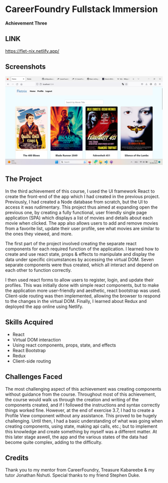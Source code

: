 # CareerFoundry Fullstack Immersion 

**Achievement Three**

## LINK ##

https://flet-nix.netlify.app/

## Screenshots ##

![view of main view](./Screenshots/Main-view.png "Main View")

## The Project

In the third achievement of this course, I used the UI framework React to create the front-end of the app which I had created in the previous project. Previously, I had created a Node database from scratch, but the UI to access it was rudimentary. This project thus aimed at expanding open the previous one, by creating a fully functional, user friendly single page application (SPA) which displays a list of movies and details about each movie when clicked. The app also allows users to add and remove movies from a favorite list, update their user profile, see what movies are similar to the ones they viewed, and more.

The first part of the project involved creating the separate react components for each required function of the application. I learned how to create and use react state, props & effects to manipulate and display the data under specific circumstances by accessing the virtual DOM. Seven separate components were thus created, which all interact and depend on each other to function correctly. 

I then used react forms to allow users to register, login, and update their profiles. This was initially done with simple react components, but to make the application more user-friendly and aesthetic, react bootstrap was used. Client-side routing was then implemented, allowing the browser to respond to the changes in the virtual DOM. Finally, I learned about Redux and deployed the app online using Netlify.

## Skills Acquired

- React
- Virtual DOM interaction 
- Using react components, props, state, and effects
- React Bootstrap
- Redux
- Client-side routing

## Challenges Faced

The most challenging aspect of this achievement was creating components without guidance from the course. Throughout most of this achievement, the course would walk us through the creation and writing of the components created, and if I followed the instructions and syntax correctly things worked fine. However, at the end of exercise 3.7, I had to create a Profile View component without any assistance. This proved to be hugely challenging. Until then, I had a basic understanding of what was going when creating components, using state, making api calls, etc.; but to implement this knowledge and create something by myself was a different matter. At this later stage aswell, the app and the various states of the data had become quite complex, adding to the difficulty.

## Credits

Thank you to my mentor from CareerFoundry, Treasure Kabareebe & my tutor Jonathan Nshuti. Special thanks to my friend Stephen Duke. 